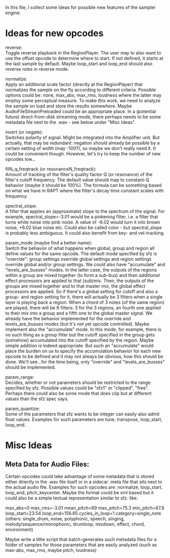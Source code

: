 In this file, I collect some ideas for possible new features of the sampler engine.

Ideas for new opcodes
=====================

reverse:  
Toggle reverse playback in the RegionPlayer. The user may to also want to use the offset opcode to 
determine where to start. If not defined, it starts at the last sample by default. Maybe 
loop_start and loop_end should also reverse roles in reverse mode.

normalize:  
Apply an additional scale factor (directly at the RegionPlayer) that normalizes the sample on the 
fly according to different criteria. Possible options could be: none, max_abs, max_rms, loudness 
where the latter may employ some perceptual measure. To make this work, we need to analyze the 
sample on load and store the results somewhere. Maybe AudioFileStreamPreloaded could be an 
appropriate place. In a (potential future) direct-from-disk streaming mode, there perhaps needs to
be some metadata file next to the .wav - see below under "Misc Ideas".

invert (or negate):  
Switches polarity of signal. Might be integrated into the Amplifier unit. But actually, that may be
redundant: negation should already be possible by a certain setting of width (may -100?), so maybe
we don't really need it. It could be convenient though. However, let's try to keep the number of
new opcodes low...

filN_q_freqtrack (or resonanceN_freqtrack):  
Amount of tracking of the filter's quality factor Q (or resonance) of the filter's cutoff 
frequency. The default value should map to constant-Q behavior (maybe it should be 100%). The 
formula can be something based on what we have in RAPT where the filter's decay time constant 
scales with frequency.

spectral_slope:  
A filter that applies an (approximate) slope to the spectrum of the signal. For example, 
spectral_slope=-3.01 would be a pinkening filter, i.e. a filter that turns white noise into pink
noise. A value of -6.02 would turn it into brown noise, +6.02 blue noise etc. Could also be called
color - but spectral_slope is probably less ambiguous. It could also benefit from key- and 
vel-tracking.

param_mode (maybe find a better name):  
Switch the behavior of what happens when global, group and region all define values for the same 
opcode. The default mode specified by sfz is "override": group settings override global settings 
and region settings override global and/or group settings. We could also have "accumulate" and 
"levels_are_busses" modes. In the latter case, the outputs of the regions within a group are mixed
together (to form a sub-bus) and then *additional* effect processors are applied to that (sub)mix.
Then, the outputs of the groups are mixed together and to that master mix, the global effect 
processors are applied. So if there's a global setting for cutoff and also a group- and region 
setting for it, there will actually be 3 filters when a single layer is playing back a region.
When a chord of 3 notes (of the same region) are played, there will be 6 filters: 3 for the 3 
regions, an fourth one applied to their mix into a group and a fifth one to the global master 
signal. We already have the behavior implemented for the override and levels_are_busses modes (but 
it's not yet opcode controlled). Maybe implement also the "accumulate" mode. In this mode, for 
example, there is no such thing as a group filter but the cutoff specified in the group gets 
(somehow) accumulated into the cutoff specified by the region. Maybe simple addition is indeed 
appropriate. But such an "accumulate" would place the burden on us to specify the accumulation 
behavior for each new opcode to be defined and it may not always be obvious, how this should be 
done. We'll see...for the time being, only "override" and "levels_are_busses" should be 
implemented.
 
param_range:  
Decides, whether or not parameters should be restricted to the range specified by sfz. Possible 
values could be "sfz1" or "clipped", "free". Perhaps there could also be some mode that does clip 
but at different values than the sfz spec says.
 
param_quantize:  
Some of the parameters that sfz wants to be integer can easily also admit float values. Examples 
for such parameters are tune, transpose, loop_start, loop_end.


Misc Ideas
==========

Meta Data for Audio Files:
--------------------------

Certain opcodes could take advantage of some metadata that is stored either directly in the .wav 
file itself or in a sidecar .meta file that sits next to the actual audio file. Examples for such
opcodes are: normalize, loop_start, loop_end, pitch_keycenter. Maybe the format could be xml based
but it could also be a simple textual representation similar to sfz. like:

max_abs=0 max_rms=-3.01 mean_pitch=69 max_pitch=75.3 min_pitch=67.8 loop_start=23.54 
loop_end=156.65 cycles_in_loop=1 category=single_note (others: single_drum, noise, polyphonic, 
speech, singing, melody/sequence/monophonic, drumloop, mixdown, effect, chord, environment)

Maybe write a little script that batch-generates such metadata files for a folder of samples for 
those parameters that are easily analyzed (such as max-abs, max_rms, maybe pitch, loudness)




